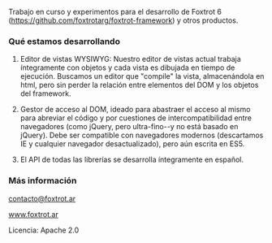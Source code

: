 Trabajo en curso y experimentos para el desarrollo de Foxtrot 6 (https://github.com/foxtrotarg/foxtrot-framework) y otros productos.

### Qué estamos desarrollando

1. Editor de vistas WYSIWYG: Nuestro editor de vistas actual trabaja íntegramente con objetos y cada vista es dibujada en tiempo de ejecución. Buscamos un editor que "compile" la vista, almacenándola en html, pero sin perder la relación entre elementos del DOM y los objetos del framework.

2. Gestor de acceso al DOM, ideado para abastraer el acceso al mismo para abreviar el código y por cuestiones de intercompatibilidad entre navegadores (como jQuery, pero ultra-fino--y no está basado en jQuery). Debe ser compatible con navegadores modernos (descartamos IE y cualquier navegador desactualizado), pero aún escrita en ES5.

3. El API de todas las librerías se desarrolla íntegramente en español.

### Más información

contacto@foxtrot.ar

www.foxtrot.ar

Licencia: Apache 2.0
